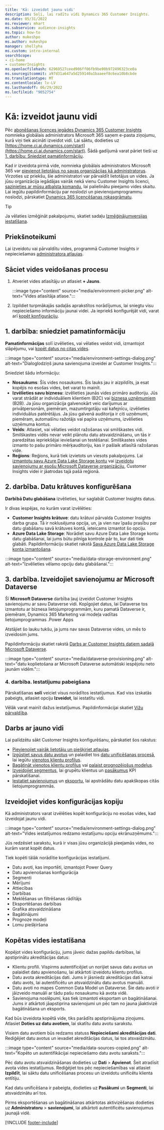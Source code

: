 ```yaml
---
title: 'Kā: izveidot jaunu vidi'
description: Soļi, lai radītu vidi Dynamics 365 Customer Insights.
ms.date: 05/31/2022
ms.reviewer: mhart
ms.subservice: audience-insights
ms.topic: how-to
author: mukeshpo
ms.author: mukeshpo
manager: shellyha
ms.custom: intro-internal
searchScope:
- ci-home
- customerInsights
ms.openlocfilehash: 62969527ceed906ff06fb9be90b972496323ce0a
ms.sourcegitcommit: a97d31a647a5d259140a1baaeef8c6ea10b8cbde
ms.translationtype: MT
ms.contentlocale: lv-LV
ms.lasthandoff: 06/29/2022
ms.locfileid: "9052754"
---
```

# <a name="how-to-create-a-new-environment"></a>Kā: izveidot jaunu vidi

Pēc [abonēšanas licences iegādes Dynamics 365 Customer Insights](paid-license.md) nomnieka globālais administrators Microsoft 365 saņem e-pasta ziņojumu, kurā viņi tiek aicināti izveidot vidi. Lai sāktu, dodieties uz [https://home.ci.ai.dynamics.com/start](https://home.ci.ai.dynamics.com/start). Šādā gadījumā varat pāriet tieši uz [1. darbību: Sniedziet pamatinformāciju](#step-1-provide-basic-information).

Kad ir izveidota pirmā vide, nomnieka globālais administrators Microsoft 365 var [pievienot lietotājus no savas organizācijas kā administratorus](permissions.md). Virzoties uz priekšu, šie administratori var pārvaldīt lietotājus un vides. Ja jūsu organizācija iegādājas vairāk nekā vienu Customer Insights licenci, [sazinieties ar mūsu atbalsta komandu](https://go.microsoft.com/fwlink/?linkid=2079641), lai palielinātu pieejamo vides skaitu. Lai iegūtu papildinformāciju par noslodzi un pievienojumprogrammu noslodzi, pārskatiet [Dynamics 365 licencēšanas rokasgrāmatu](https://go.microsoft.com/fwlink/?LinkId=866544).

> [!TIP]
> Ja vēlaties izmēģināt pakalpojumu, skatiet sadaļu [Izmēģinājumversijas iestatīšana](trial-signup.md).

## <a name="prerequisites"></a>Priekšnoteikumi

Lai izveidotu vai pārvaldītu vides, programmā Customer Insights ir nepieciešamas [administratora atļaujas](permissions.md).

## <a name="start-the-environment-creation-process"></a>Sāciet vides veidošanas procesu

1. Atveriet vides atlasītāju un atlasiet **+ Jauns**.
  
   :::image type="content" source="media/environment-picker.png" alt-text="Vides atlasītāja atlase.":::

1. Izpildiet turpmākajās sadaļās aprakstītos norādījumus, lai sniegtu visu nepieciešamo informāciju jaunai videi. Ja iepriekš konfigurējāt vidi, varat arī [kopēt konfigurāciju](#copy-the-environment-configuration).

## <a name="step-1-provide-basic-information"></a>1. darbība: sniedziet pamatinformāciju

**Pamatinformācijas** solī izvēlieties, vai vēlaties veidot vidi, izmantojot slāpējumu, vai [kopēt datus no citas vides](#copy-the-environment-configuration).

   :::image type="content" source="media/environment-settings-dialog.png" alt-text="Dialoglodziņš jauna savienojuma izveidei ar Customer Insights.":::

Sniedziet šādu informāciju:

- **Nosaukums**: Šīs vides nosaukums. Šis lauks jau ir aizpildīts, ja esat kopējis no esošas vides, bet varat to mainīt.
- **Izvēlieties savu biznesu**: izvēlieties jaunās vides primāro auditoriju. Jūs varat strādāt ar individuāliem klientiem (B2C) vai [biznesa uzņēmumiem](work-with-business-accounts.md) (B2B). Ja jūsu organizācija galvenokārt veic darījumus ar privātpersonām, piemēram, mazumtirgotāju vai kafejnīcu, izvēlieties individuālus patērētājus. Ja jūsu galvenā auditorija ir citi uzņēmumi, piemēram, automašīnu ražotājs vai papīra uzņēmums, izvēlieties uzņēmuma kontus.
- **Veids**: Atlasiet, vai vēlaties veidot ražošanas vai smilškastes vidi. Smilškastes vidēs nevar veikt plānotu datu atsvaidzināšanu, un tās ir paredzētas iepriekšējai ieviešanai un testēšanai. Smilškastes vides izmanto to pašu primāro mērķauditoriju, kas ir pašlaik atlasītā ražošanas vide.
- **Reģions**: Reģions, kurā tiek izvietots un viesots pakalpojums. Lai [izmantotu savu Azure Data Lake Storage kontu](own-data-lake-storage.md) vai [izveidotu savienojumu ar esošu Microsoft Dataverse organizāciju](customer-insights-dataverse.md), Customer Insights videi ir jāatrodas tajā pašā reģionā.

## <a name="step-2-configure-data-storage"></a>2. darbība. Datu krātuves konfigurēšana

**Darbībā Datu glabāšana** izvēlieties, kur saglabāt Customer Insights datus.

Ir divas iespējas, no kurām varat izvēlēties:

- **Customer Insights krātuve**: datu krātuvi pārvalda Customer Insights darba grupa. Tā ir noklusējuma opcija, un, ja vien nav īpašu prasību par datu glabāšanu savā krātuves kontā, ieteicams izmantot šo opciju.
- **Azure Data Lake Storage**: Norādiet savu Azure Data Lake Storage kontu datu glabāšanai, lai jums būtu pilnīga kontrole pār to, kur dati tiek glabāti. Papildinformāciju skatiet rakstā [Sava Azure Data Lake Storage konta izmantošana](own-data-lake-storage.md).

:::image type="content" source="media/data-storage-environment.png" alt-text="Izvēlieties vēlamo opciju datu glabāšanai.":::

## <a name="step-3-connect-to-microsoft-dataverse"></a>3. darbība. Izveidojiet savienojumu ar Microsoft Dataverse

Šī **Microsoft Dataverse** darbība ļauj izveidot Customer Insights savienojumu ar savu Dataverse vidi. Kopīgojiet datus, lai Dataverse tos izmantotu ar biznesa lietojumprogrammām, kuru pamatā Dataverse ir, piemēram, Dynamics 365 Marketing vai modeļa vadītas lietojumprogrammas .Power Apps


Atstājiet šo lauku tukšu, ja jums nav savas Dataverse vides, un mēs to izveidosim jums.

Papildinformāciju skatiet rakstā [Darbs ar Customer Insights datiem sadaļā Microsoft Dataverse](customer-insights-dataverse.md).

:::image type="content" source="media/dataverse-provisioning.png" alt-text="datu koplietošana ar Microsoft Dataverse automātiski iespējotu neto jaunām vidēm.":::

### <a name="step-4-finalize-the-settings"></a>4. darbība. Iestatījumu pabeigšana

Pārskatīšanas **solī** veiciet visus norādītos iestatījumus. Kad viss izskatās pabeigts, atlasiet opciju **Izveidot**, lai iestatītu vidi.

Vēlāk varat mainīt dažus iestatījumus. Papildinformācijai skatiet [Vižu pārvaldība](manage-environments.md).

## <a name="work-with-your-new-environment"></a>Darbs ar jauno vidi

Lai palīdzētu sākt Customer Insights konfigurēšanu, pārskatiet šos rakstus:

- [Pievienojiet vairāk lietotāju un piešķiriet atļaujas](permissions.md).
- [Izgūstiet savus datu avotus](data-sources.md) un palaidiet tos [datu unificēšanas procesā](data-unification.md), lai iegūtu [vienotos klientu profilus](customer-profiles.md).
- [Bagātināt vienotos klientu profilus](enrichment-hub.md) vai [palaist prognozējošus modeļus](predictions-overview.md).
- [Izveidojiet segmentus](segments.md), lai grupētu klientus un [pasākumus](measures.md) KPI pārskatīšanai.
- [Iestatiet savienojumus](connections.md) un [eksportu](export-destinations.md), lai apstrādātu datu apakškopas citās lietojumprogrammās.

## <a name="copy-the-environment-configuration"></a>Izveidojiet vides konfigurācijas kopiju

Kā administrators varat izvēlēties kopēt konfigurāciju no esošas vides, kad izveidojat jaunu vidi.

:::image type="content" source="media/environment-settings-dialog.png" alt-text="Vides iestatījumos redzamo iestatījumu opciju ekrānuzņēmums.":::

Jūs redzēsiet sarakstu, kurā ir visas jūsu organizācijā pieejamās vides, no kurām varat kopēt datus.

Tiek kopēti tālāk norādītie konfigurācijas iestatījumi.

- Datu avoti, kas importēti, izmantojot Power Query
- Datu apvienošanas konfigurācija
- Segmenti
- Mērījumi
- Attiecības
- Darbības
- Meklēšanas un filtrēšanas rādītājs
- Eksportēšanas darbības
- Grafika atsvaidzināšana
- Bagātinājumi
- Prognoze modeļi
- Lomu piešķiršana

## <a name="set-up-a-copied-environment"></a>Kopētas vides iestatīšana

Kopējot vides konfigurāciju, jums jāveic dažas papildu darbības, lai apstiprinātu akreditācijas datus:

- Klientu profili. Vispirms autentificējiet un norijiet savus datu avotus un palaidiet datu apvienošanu, lai atkārtoti izveidotu klientu profilus.
- Datu avota akreditācijas dati. Jums ir jāsniedz akreditācijas dati katrai datu avots, lai autentificētu un atsvaidzinātu datu avotus manuāli.
- Datu avoti no mapes Common Data Model un Dataverse. Šie datu avoti ir jāizveido manuāli ar tādu pašu nosaukumu kā avota vidē.
- Savienojuma noslēpumi, kas tiek izmantoti eksportam un bagātināšanai. Jums ir atkārtoti jāapstiprina savienojumi un pēc tam no jauna jāaktivizē bagātināšana un eksports.

Kad būs izveidota kopētā vide, tiks parādīts apstiprinājuma ziņojums. Atlasiet **Doties uz datu avotiem**, lai skatītu datu avotu sarakstu.

Visiem datu avotiem būs redzams statuss **Nepieciešami akreditācijas dati**. Rediģējiet datu avotus un ievadiet akreditācijas datus, lai tos atsvaidzinātu.

:::image type="content" source="media/data-sources-copied.png" alt-text="Kopēto un autentifikācijai nepieciešamo datu avotu saraksts.":::

Pēc datu avotu atsvaidzināšanas dodieties uz **Dati** > **Apvienot**. Šeit atradīsit avota vides iestatījumus. Rediģējiet tos pēc nepieciešamības vai atlasiet **Izpildīt**, lai sāktu datu unificēšanas procesu un izveidotu unificētu klienta entītiju.

Kad datu unificēšana ir pabeigta, dodieties uz **Pasākumi** un **Segmenti**, lai atsvaidzinātu arī tos.

Pirms eksportēšanas un bagātināšanas atkārtotas aktivizēšanas dodieties uz **Administratoru** > **savienojumi**, lai atkārtoti autentificētu savienojumus jaunajā vidē.

[!INCLUDE [footer-include](includes/footer-banner.md)]
